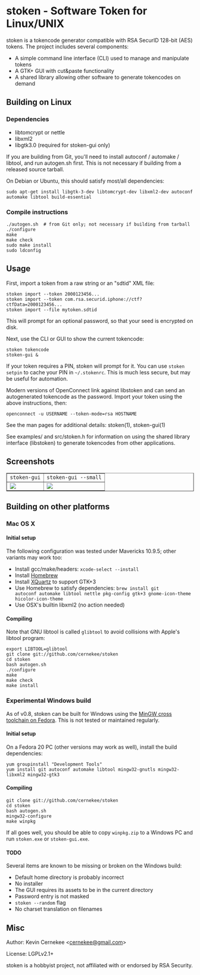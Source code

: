 stoken - Software Token for Linux/UNIX
======================================

stoken is a tokencode generator compatible with RSA SecurID 128-bit (AES)
tokens.  The project includes several components:

 * A simple command line interface (CLI) used to manage and manipulate tokens
 * A GTK+ GUI with cut&amp;paste functionality
 * A shared library allowing other software to generate tokencodes on demand

## Building on Linux

### Dependencies

 * libtomcrypt or nettle
 * libxml2
 * libgtk3.0 (required for stoken-gui only)

If you are building from Git, you'll need to install autoconf / automake /
libtool, and run autogen.sh first.  This is not necessary if building from
a released source tarball.

On Debian or Ubuntu, this should satisfy most/all dependencies:

    sudo apt-get install libgtk-3-dev libtomcrypt-dev libxml2-dev autoconf automake libtool build-essential

### Compile instructions

    ./autogen.sh  # from Git only; not necessary if building from tarball
    ./configure
    make
    make check
    sudo make install
    sudo ldconfig

## Usage

First, import a token from a raw string or an "sdtid" XML file:

    stoken import --token 2000123456...
    stoken import --token com.rsa.securid.iphone://ctf?ctfData=2000123456...
    stoken import --file mytoken.sdtid

This will prompt for an optional password, so that your seed is encrypted
on disk.

Next, use the CLI or GUI to show the current tokencode:

    stoken tokencode
    stoken-gui &

If your token requires a PIN, stoken will prompt for it. You can use
<code>stoken setpin</code> to cache your PIN in <code>~/.stokenrc</code>.
This is much less secure, but may be useful for automation.

Modern versions of OpenConnect link against libstoken and can send an
autogenerated tokencode as the password. Import your token using the
above instructions, then:

    openconnect -u USERNAME --token-mode=rsa HOSTNAME

See the man pages for additional details: stoken(1), stoken-gui(1)

See examples/ and src/stoken.h for information on using the shared library
interface (libstoken) to generate tokencodes from other applications.

## Screenshots

<table border=1 cellpadding=15>
<tr align="center">
  <td><code>stoken-gui</code>
  <td><code>stoken-gui --small</code>
<tr valign="top">
  <td><img src="misc/screenshot-0.png">
  <td><img src="misc/screenshot-1.png">
</table>

## Building on other platforms

### Mac OS X

#### Initial setup

The following configuration was tested under Mavericks 10.9.5; other
variants may work too:

 * Install gcc/make/headers: <code>xcode-select --install</code>
 * Install [Homebrew](http://brew.sh/)
 * Install [XQuartz](http://xquartz.macosforge.org/) to support GTK+3
 * Use Homebrew to satisfy dependencies: <code>brew install git autoconf
   automake libtool nettle pkg-config gtk+3 gnome-icon-theme
   hicolor-icon-theme</code>
 * Use OSX's builtin libxml2 (no action needed)

#### Compiling

Note that GNU libtool is called <code>glibtool</code> to avoid collisions
with Apple's libtool program:

    export LIBTOOL=glibtool
    git clone git://github.com/cernekee/stoken
    cd stoken
    bash autogen.sh
    ./configure
    make
    make check
    make install

### Experimental Windows build

As of v0.8, stoken can be built for Windows using the [MinGW cross toolchain
on Fedora](http://fedoraproject.org/wiki/MinGW).  This is not tested
or maintained regularly.

#### Initial setup

On a Fedora 20 PC (other versions may work as well), install the build
dependencies:

    yum groupinstall "Development Tools"
    yum install git autoconf automake libtool mingw32-gnutls mingw32-libxml2 mingw32-gtk3

#### Compiling

    git clone git://github.com/cernekee/stoken
    cd stoken
    bash autogen.sh
    mingw32-configure
    make winpkg

If all goes well, you should be able to copy <code>winpkg.zip</code> to
a Windows PC and run <code>stoken.exe</code> or <code>stoken-gui.exe</code>.

#### TODO

Several items are known to be missing or broken on the Windows build:

 * Default home directory is probably incorrect
 * No installer
 * The GUI requires its assets to be in the current directory
 * Password entry is not masked
 * <code>stoken --random</code> flag
 * No charset translation on filenames

## Misc

Author: Kevin Cernekee &lt;cernekee@gmail.com&gt;

License: LGPLv2.1+

stoken is a hobbyist project, not affiliated with or endorsed by
RSA Security.
